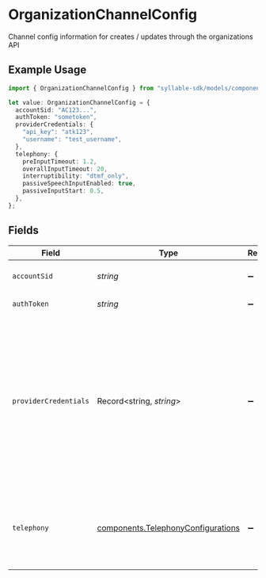 # OrganizationChannelConfig

Channel config information for creates / updates through the organizations API

## Example Usage

```typescript
import { OrganizationChannelConfig } from "syllable-sdk/models/components";

let value: OrganizationChannelConfig = {
  accountSid: "AC123...",
  authToken: "sometoken",
  providerCredentials: {
    "api_key": "atk123",
    "username": "test_username",
  },
  telephony: {
    preInputTimeout: 1.2,
    overallInputTimeout: 20,
    interruptibility: "dtmf_only",
    passiveSpeechInputEnabled: true,
    passiveInputStart: 0.5,
  },
};
```

## Fields

| Field                                                                                                                                                                              | Type                                                                                                                                                                               | Required                                                                                                                                                                           | Description                                                                                                                                                                        | Example                                                                                                                                                                            |
| ---------------------------------------------------------------------------------------------------------------------------------------------------------------------------------- | ---------------------------------------------------------------------------------------------------------------------------------------------------------------------------------- | ---------------------------------------------------------------------------------------------------------------------------------------------------------------------------------- | ---------------------------------------------------------------------------------------------------------------------------------------------------------------------------------- | ---------------------------------------------------------------------------------------------------------------------------------------------------------------------------------- |
| `accountSid`                                                                                                                                                                       | *string*                                                                                                                                                                           | :heavy_minus_sign:                                                                                                                                                                 | SID of the Twilio account                                                                                                                                                          | AC123...                                                                                                                                                                           |
| `authToken`                                                                                                                                                                        | *string*                                                                                                                                                                           | :heavy_minus_sign:                                                                                                                                                                 | The Twilio auth token                                                                                                                                                              | sometoken                                                                                                                                                                          |
| `providerCredentials`                                                                                                                                                              | Record<string, *string*>                                                                                                                                                           | :heavy_minus_sign:                                                                                                                                                                 | Provider-specific credentials. Initially to be used for AfricasTalking creds.In a future this would be used for Twilio creds too (removing the account_sid and auth_token fields). | {<br/>"api_key": "atk123",<br/>"username": "test_username"<br/>}                                                                                                                   |
| `telephony`                                                                                                                                                                        | [components.TelephonyConfigurations](../../models/components/telephonyconfigurations.md)                                                                                           | :heavy_minus_sign:                                                                                                                                                                 | Telephony configurations to be applied to the targets under the channel                                                                                                            | {<br/>"interruptibility": "dtmf_only",<br/>"overall_input_timeout": 20,<br/>"passive_input_start": 0.5,<br/>"passive_speech_input_enabled": true,<br/>"pre_input_timeout": 1.2<br/>} |